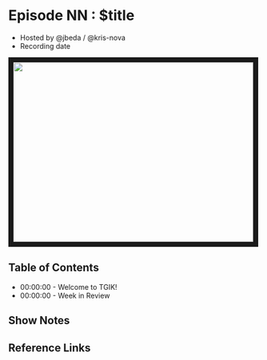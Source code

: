 # Episode NN : $title

- Hosted by @jbeda / @kris-nova
- Recording date

<!--- Thumbnailed embed of the video, n8Xo_ghCIOSY is the video id from the youtube url --->

<a href="https://www.youtube.com/watch?v=ivZIf34zYuQ
" target="_blank"><img src="http://img.youtube.com/vi/ivZIf34zYuQ/hqdefault.jpg" width="480" height="360" border="10" /></a>

## Table of Contents

- 00:00:00 - Welcome to TGIK!
- 00:00:00 - Week in Review

## Show Notes


## Reference Links

